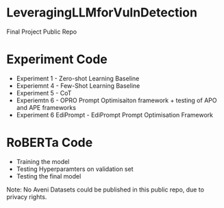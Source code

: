 # LeveragingLLMforVulnDetection
Final Project Public Repo

# Experiment Code
* Experiment 1 - Zero-shot Learning Baseline
* Experiemnt 4 - Few-Shot Learning Baseline
* Experiment 5 - CoT
* Experiemtn 6 - OPRO Prompt Optimisaiton framework + testing of APO and APE frameworks
* Experiment 6 EdiPrompt - EdiPrompt Prompt Optimisation Framework

# RoBERTa Code
* Training the model
* Testing Hyperparamters on validation set
* Testing the final model

Note: No Aveni Datasets could be published in this public repo, due to privacy rights.
